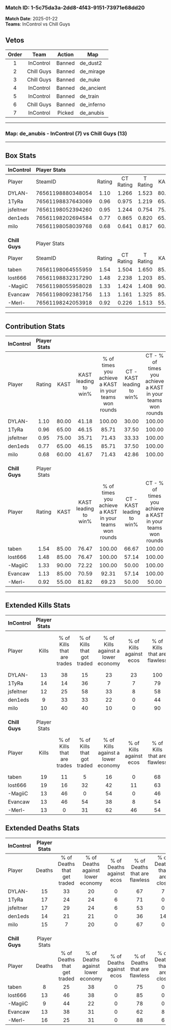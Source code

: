 ### Match ID: 1-5c75da3a-2dd8-4f43-9151-73971e68dd20  
**Match Date**: 2025-01-22  
**Teams**: InControl vs Chill Guys  

## Vetos  

| Order | Team | Action | Map |
| :---: | :--: | :----: | --- |
| 1 | InControl | Banned | de_dust2 |
| 2 | Chill Guys | Banned | de_mirage |
| 3 | Chill Guys | Banned | de_nuke |
| 4 | InControl | Banned | de_ancient |
| 5 | InControl | Banned | de_train |
| 6 | Chill Guys | Banned | de_inferno |
| 7 | InControl | Picked | de_anubis |

---  

### **Map**: de_anubis - InControl (7) vs Chill Guys (13)  
---  

## Box Stats  

| **InControl**  | Player Stats      |        |           |          |       |      |       |         |        |      |     |
| :- | :- | :-: | :-: | :-: | :-: | :-: | :-: | :-: | :-: | :-: | :-: |
| Player         | SteamID           | Rating | CT Rating | T Rating | KAST  | ADR  | Kills | Assists | Deaths | K/D  | HS% |
| DYLAN-         | 76561198880348054 |  1.10  |   1.266   |  1.523   | 80.00 | 83.8 |  13   |    4    |   15   | 0.87 | 46  |
| 1TyRa          | 76561198837643069 |  0.96  |   0.975   |  1.219   | 65.00 | 78.2 |  14   |    5    |   17   | 0.82 | 71  |
| jsfeltner      | 76561198052394260 |  0.95  |   1.244   |  0.754   | 75.00 | 80.3 |  12   |    4    |   17   | 0.71 | 58  |
| den1eds        | 76561198202694584 |  0.77  |   0.865   |  0.820   | 65.00 | 62.6 |   9   |    3    |   14   | 0.64 | 44  |
| milo           | 76561198058039768 |  0.68  |   0.641   |  0.817   | 60.00 | 45.3 |  10   |    1    |   15   | 0.67 | 50  |
|                |                   |        |           |          |       |      |       |         |        |      |     |
|                |                   |        |           |          |       |      |       |         |        |      |     |
|                |                   |        |           |          |       |      |       |         |        |      |     |
| **Chill Guys** | Player Stats      |        |           |          |       |      |       |         |        |      |     |
| Player         | SteamID           | Rating | CT Rating | T Rating | KAST  | ADR  | Kills | Assists | Deaths | K/D  | HS% |
| taben          | 76561198064555959 |  1.54  |   1.504   |  1.650   | 85.00 | 74.3 |  19   |    2    |   8    | 2.38 | 52  |
| lost666        | 76561198832317290 |  1.48  |   2.238   |  1.203   | 85.00 | 92.6 |  19   |    6    |   13   | 1.46 | 89  |
| -MagiiC        | 76561198055958028 |  1.33  |   1.424   |  1.408   | 90.00 | 81.0 |  13   |    7    |   9    | 1.44 | 53  |
| Evancaw        | 76561198092381756 |  1.13  |   1.161   |  1.325   | 85.00 | 65.4 |  13   |    4    |   13   | 1.00 | 30  |
| -Merl-         | 76561198242053918 |  0.92  |   0.226   |  1.513   | 55.00 | 89.1 |  13   |    7    |   16   | 0.81 | 53  |
---  

## Contribution Stats  

| **InControl**  | Player Stats |       |                      |                                                        |                           |                                                             |                          |                                                            |
| :- | :-: | :-: | :-: | :-: | :-: | :-: | :-: | :-: |
| Player         |    Rating    | KAST  | KAST leading to win% | % of times you achieve a KAST in your teams won rounds | CT - KAST leading to win% | CT - % of times you achieve a KAST in your teams won rounds | T - KAST leading to win% | T - % of times you achieve a KAST in your teams won rounds |
| DYLAN-         |     1.10     | 80.00 |        41.18         |                         100.00                         |           30.00           |                           100.00                            |          57.14           |                           100.00                           |
| 1TyRa          |     0.96     | 65.00 |        46.15         |                         85.71                          |           37.50           |                           100.00                            |          60.00           |                           75.00                            |
| jsfeltner      |     0.95     | 75.00 |        35.71         |                         71.43                          |           33.33           |                           100.00                            |          40.00           |                           50.00                            |
| den1eds        |     0.77     | 65.00 |        46.15         |                         85.71                          |           37.50           |                           100.00                            |          60.00           |                           75.00                            |
| milo           |     0.68     | 60.00 |        41.67         |                         71.43                          |           42.86           |                           100.00                            |          40.00           |                           50.00                            |
|                |              |       |                      |                                                        |                           |                                                             |                          |                                                            |
|                |              |       |                      |                                                        |                           |                                                             |                          |                                                            |
|                |              |       |                      |                                                        |                           |                                                             |                          |                                                            |
| **Chill Guys** | Player Stats |       |                      |                                                        |                           |                                                             |                          |                                                            |
| Player         |    Rating    | KAST  | KAST leading to win% | % of times you achieve a KAST in your teams won rounds | CT - KAST leading to win% | CT - % of times you achieve a KAST in your teams won rounds | T - KAST leading to win% | T - % of times you achieve a KAST in your teams won rounds |
| taben          |     1.54     | 85.00 |        76.47         |                         100.00                         |           66.67           |                           100.00                            |          81.82           |                           100.00                           |
| lost666        |     1.48     | 85.00 |        76.47         |                         100.00                         |           57.14           |                           100.00                            |          90.00           |                           100.00                           |
| -MagiiC        |     1.33     | 90.00 |        72.22         |                         100.00                         |           50.00           |                           100.00                            |          90.00           |                           100.00                           |
| Evancaw        |     1.13     | 85.00 |        70.59         |                         92.31                          |           57.14           |                           100.00                            |          80.00           |                           88.89                            |
| -Merl-         |     0.92     | 55.00 |        81.82         |                         69.23                          |           50.00           |                            50.00                            |          100.00          |                           77.78                            |
---  

## Extended Kills Stats  

| **InControl**  | Player Stats |                            |                            |                                    |                         |                              |                                 |                                       |                    |           |
| :- | :-: | :-: | :-: | :-: | :-: | :-: | :-: | :-: | :-: | :-: |
| Player         |    Kills     | % of Kills that are trades | % of Kills that got traded | % of Kills against a lower economy | % of Kills against ecos | % of Kills that are flawless | % of Kills that are close duels | % of Kills that are assisted by flash | Pistol Round Kills | AWP Kills |
| DYLAN-         |      13      |             38             |             15             |                 23                 |           23            |             100              |                0                |                   0                   |         0          |     2     |
| 1TyRa          |      14      |             14             |             36             |                 7                  |            7            |              79              |                0                |                   0                   |         0          |     3     |
| jsfeltner      |      12      |             25             |             58             |                 33                 |            8            |              58              |               17                |                   8                   |         0          |     1     |
| den1eds        |      9       |             33             |             33             |                 22                 |            0            |              44              |                0                |                   0                   |         0          |     1     |
| milo           |      10      |             40             |             40             |                 10                 |            0            |              90              |                0                |                  10                   |         2          |     2     |
|                |              |                            |                            |                                    |                         |                              |                                 |                                       |                    |           |
|                |              |                            |                            |                                    |                         |                              |                                 |                                       |                    |           |
|                |              |                            |                            |                                    |                         |                              |                                 |                                       |                    |           |
| **Chill Guys** | Player Stats |                            |                            |                                    |                         |                              |                                 |                                       |                    |           |
| Player         |    Kills     | % of Kills that are trades | % of Kills that got traded | % of Kills against a lower economy | % of Kills against ecos | % of Kills that are flawless | % of Kills that are close duels | % of Kills that are assisted by flash | Pistol Round Kills | AWP Kills |
| taben          |      19      |             11             |             5              |                 16                 |            0            |              68              |                0                |                   0                   |         4          |     5     |
| lost666        |      19      |             16             |             32             |                 42                 |           11            |              63              |               11                |                   0                   |         0          |     2     |
| -MagiiC        |      13      |             46             |             0              |                 54                 |            0            |              46              |                0                |                   8                   |         0          |     0     |
| Evancaw        |      13      |             46             |             54             |                 38                 |            8            |              54              |                8                |                   8                   |         0          |     1     |
| -Merl-         |      13      |             0              |             31             |                 62                 |           46            |              54              |                0                |                   0                   |         0          |     0     |
## Extended Deaths Stats  

| **InControl**  | Player Stats |                             |                                   |                          |                               |                            |                           |               |
| :- | :-: | :-: | :-: | :-: | :-: | :-: | :-: | :-: |
| Player         |    Deaths    | % of Deaths that get traded | % of Deaths against lower economy | % of Deaths against ecos | % of Deaths that are flawless | % of Deaths that are close | % of Deaths while blinded | Deaths to AWP |
| DYLAN-         |      15      |             33              |                20                 |            0             |              67               |             7              |             0             |       0       |
| 1TyRa          |      17      |             24              |                24                 |            6             |              71               |             0              |             0             |       1       |
| jsfeltner      |      17      |             29              |                24                 |            6             |              53               |             0              |             6             |       1       |
| den1eds        |      14      |             21              |                21                 |            0             |              36               |             14             |             0             |       1       |
| milo           |      15      |              7              |                20                 |            0             |              67               |             0              |             7             |       1       |
|                |              |                             |                                   |                          |                               |                            |                           |               |
|                |              |                             |                                   |                          |                               |                            |                           |               |
|                |              |                             |                                   |                          |                               |                            |                           |               |
| **Chill Guys** | Player Stats |                             |                                   |                          |                               |                            |                           |               |
| Player         |    Deaths    | % of Deaths that get traded | % of Deaths against lower economy | % of Deaths against ecos | % of Deaths that are flawless | % of Deaths that are close | % of Deaths while blinded | Deaths to AWP |
| taben          |      8       |             25              |                38                 |            0             |              75               |             0              |             0             |       0       |
| lost666        |      13      |             46              |                38                 |            0             |              85               |             0              |             8             |       0       |
| -MagiiC        |      9       |             44              |                22                 |            0             |              78               |             0              |             0             |       0       |
| Evancaw        |      13      |             38              |                31                 |            0             |              62               |             8              |             8             |       0       |
| -Merl-         |      16      |             25              |                31                 |            0             |              88               |             6              |             0             |       2       |
